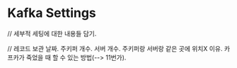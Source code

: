 # Kafka Settings

// 세부적 세팅에 대한 내용들 담기.

// 레코드 보관 날짜. 주키퍼 개수. 서버 개수. 주키퍼랑 서버랑 같은 곳에 위치X 이유. 카프카가 죽었을 때 할 수 있는 방법\(--&gt; 11번가\).

